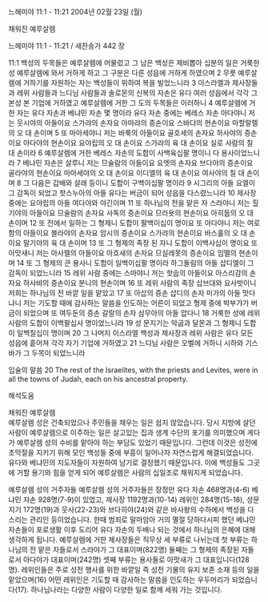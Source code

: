 느헤미야 11:1 - 11:21 
2004년 02월 23일 (월)

채워진 예루살렘



느헤미야 11:1 - 11:21 / 새찬송가 442 장


11:1 백성의 두목들은 예루살렘에 머물렀고 그 남은 백성은 제비뽑아 십분의 일은 거룩한 성 예루살렘에 와서 거하게 하고 그 구분은 다른 성읍에 거하게 하였으며 2 무릇 예루살렘에 거하기를 자원하는 자는 백성들이 위하여 복을 빌었느니라 3 이스라엘과 제사장들과 레위 사람들과 느디님 사람들과 솔로몬의 신복의 자손은 유다 여러 성읍에서 각각 그 본성 본 기업에 거하였고 예루살렘에 거한 그 도의 두목들은 이러하니 4 예루살렘에 거한 자는 유다 자손과 베냐민 자손 몇 명이라 유다 자손 중에는 베레스 자손 아다야니 저는 웃시야의 아들이요 스가랴의 손자요 아마랴의 증손이요 스바댜의 현손이요 마할랄렐의 오 대 손이며 5 또 마아세야니 저는 바룩의 아들이요 골호세의 손자요 하사야의 증손이요 아다야의 현손이요 요야립의 오 대 손이요 스가랴의 육 대 손이요 실로 사람의 칠 대 손이라 6 예루살렘에 거한 베레스 자손의 도합이 사백육십팔 명이니 다 용사이었느니라 7 베냐민 자손은 살루니 저는 므술람의 아들이요 요엣의 손자요 브다야의 증손이요 골라야의 현손이요 마아세야의 오 대 손이요 이디엘의 육 대 손이요 여사야의 칠 대 손이며 8 그 다음은 갑배와 살래 등이니 도합이 구백이십팔 명이라 9 시그리의 아들 요엘이 그 감독이 되었고 핫스누아의 아들 유다는 버금이 되어 성읍을 다스렸느니라 10 제사장 중에는 요야립의 아들 여다야와 야긴이며 11 또 하나님의 전을 맡은 자 스라야니 저는 힐기야의 아들이요 므술람의 손자요 사독의 증손이요 므라욧의 현손이요 아히둡의 오 대 손이며 12 또 전에서 일하는 그 형제니 도합이 팔백이십이 명이요 또 아다야니 저는 여로함의 아들이요 블라야의 손자요 암시의 증손이요 스가랴의 현손이요 바스훌의 오 대 손이요 말기야의 육 대 손이며 13 또 그 형제의 족장 된 자니 도합이 이백사십이 명이요 또 아맛새니 저는 아사렐의 아들이요 아흐새의 손자요 므실레못의 증손이요 임멜의 현손이며 14 또 그 형제의 큰 용사니 도합이 일백이십팔 명이라 하그돌림의 아들 삽디엘이 그 감독이 되었느니라 15 레위 사람 중에는 스마야니 저는 핫숩의 아들이요 아스리감의 손자요 하사뱌의 증손이요 분니의 현손이며 16 또 레위 사람의 족장 삽브대와 요사밧이니 저희는 하나님의 전 바깥 일을 맡았고 17 또 아삽의 증손 삽디의 손자 미가의 아들 맛다냐니 저는 기도할 때에 감사하는 말씀을 인도하는 어른이 되었고 형제 중에 박부갸가 버금이 되었으며 또 여두둔의 증손 갈랄의 손자 삼무아의 아들 압다니 18 거룩한 성에 레위 사람의 도합이 이백팔십사 명이었느니라 19 성 문지기는 악굽과 달몬과 그 형제니 도합이 일백칠십이 명이며 20 그 나머지 이스라엘 백성과 제사장과 레위 사람은 유다 모든 성읍에 흩어져 각각 자기 기업에 거하였고 21 느디님 사람은 오벨에 거하니 시하와 기스바가 그 두목이 되었느니라 

입술의 말씀 
20 The rest of the Israelites, with the priests and Levites, were in all the towns of Judah, each on his ancestral property.

해석도움





채워진 예루살렘  
예루살렘 성은 건축되었으나 주민들을 채우는 일은 쉽지 않았습니다. 당시 지방에 살던 사람이 예루살렘으로 이주하는 일은 살고있는 집과 생계 수단의 포기를 의미했으며 게다가  예루살렘 성의 수비를 맡아야 하는 부담도 있었기 때문입니다. 그런데 이것은 성전에 초막절을 지키기 위해 모인 백성들 중에 부흥이 일어나자 자연스럽게 해결되었습니다. 유다와 베냐민의 지도자들이 자원하여 남기로 결정했기 때문입니다. 이에 백성들도 그곳에 거할 용기와 힘을 얻게 되어 예루살렘은 사람의 십일조로 채워지게 되었습니다.  

예루살렘 성의 거주자들 
예루살렘 성의 거주자들은 장정만 유다 자손 468명과(4-6) 베냐민 자손 928명(7-9)이 있었고, 제사장 1192명과(10-14) 레위인 284명(15-18), 성문지기 172명(19)과 웃사(22-23)와 브다히야(24)와 같은 바사왕의 수하에서 백성을 다스리는 관리인 등이었습니다. 한때 범죄로 말마암아 거의 멸절 당하다시피 했던 베냐민 자손들이 포로생활 이후 도리어 유다 자손의 두배나 되는 것에서 하나님의 은혜에 대해 생각하게 됩니다. 예루살렘에 거한 제사장들은 직무상 세 부류로 나뉘는데 첫 부류는 하나님의 전 맡은 자들로서 스라야가 그 대표이며(822명) 둘째는 그 형제의 족장된 자들로서 아다야가 대표이며(242명) 셋째 부류는 용사들로 아맛새가 그 대표입니다(128명). 레위인들은 주로 성전 행사를 위한 바깥일 즉 성전 기물의 유지 보존 소재 등의 일을 맡았으며(16) 어떤 레위인은 기도할 때 감사하는 말씀을 인도하는 우두머리가 되었습니다(17). 하나님나라는 다양한 사람이 다양한 일로 함께 세워 가는 것입니다.